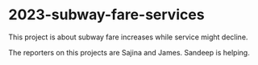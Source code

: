 # 2023-subway-fare-services
This project is about subway fare increases while service might decline.

The reporters on this projects are Sajina and James. Sandeep is helping.